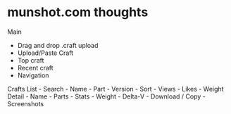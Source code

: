 munshot.com thoughts
====================

Main
  - Drag and drop .craft upload
  - Upload/Paste Craft
  - Top craft
  - Recent craft
  - Navigation

Crafts
  List
    - Search
      - Name
      - Part
      - Version
    - Sort
      - Views
      - Likes
      - Weight
  Detail
    - Name
    - Parts
    - Stats
      - Weight
      - Delta-V
    - Download / Copy
    - Screenshots
